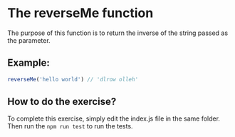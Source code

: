 # The reverseMe function
The purpose of this function is to return the inverse of the string passed as the parameter.

## Example:
```js
reverseMe('hello world') // 'dlrow olleh' 
```
## How to do the exercise?
To complete this exercise, simply edit the index.js file in the same folder.
Then run the ``npm run test`` to run the tests.